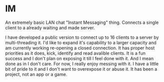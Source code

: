 IM
==

An extremely basic LAN chat "Instant Messaging" thing. Connects a single
client to a already waiting and made server.

I have developed a public version to connect up to 16 clients to a server
by multi-threading it. I'd like to expand it's capability to a larger capacity
and am currently working re-opening a closed connection. It has proper host
priorities as it does, kick, identify and read avalible clients. It is a fun
success and I don't plan on exposing it till I feel done with it. And I mean
done as in I don't care. For now, I really enjoy messing with it.
  I have a little bit of pride to it and I don't want to overexpose it or 
abuse it. It has been a project, not an app or a game.
